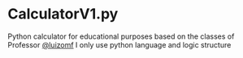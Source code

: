 # CalculatorV1.py
Python calculator for educational purposes based on the classes of Professor <a href='https://github.com/luizomf'>@luizomf</a>
I only use python language and logic structure 
